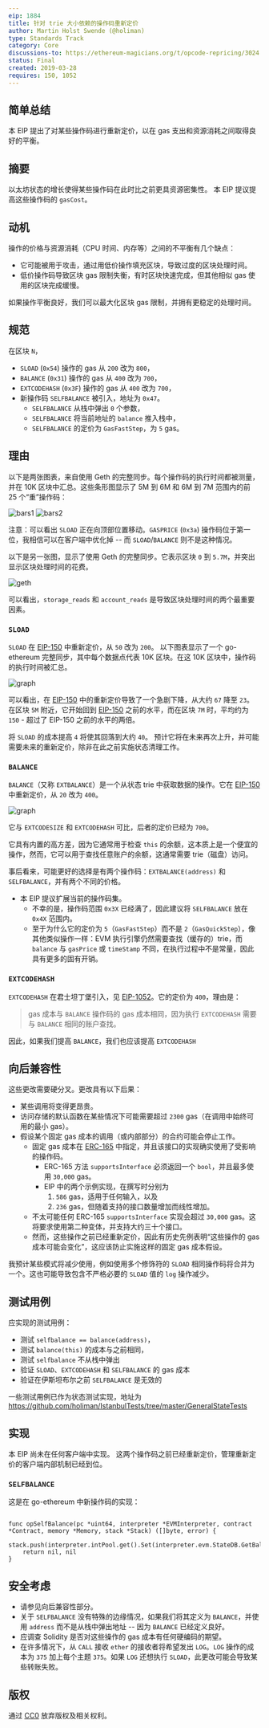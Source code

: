 ```yaml
---
eip: 1884
title: 针对 trie 大小依赖的操作码重新定价
author: Martin Holst Swende (@holiman)
type: Standards Track
category: Core
discussions-to: https://ethereum-magicians.org/t/opcode-repricing/3024
status: Final
created: 2019-03-28
requires: 150, 1052
---
```



## 简单总结

本 EIP 提出了对某些操作码进行重新定价，以在 gas 支出和资源消耗之间取得良好的平衡。

## 摘要

以太坊状态的增长使得某些操作码在此时比之前更具资源密集性。 本 EIP 提议提高这些操作码的 `gasCost`。

## 动机

操作的价格与资源消耗（CPU 时间、内存等）之间的不平衡有几个缺点：

- 它可能被用于攻击，通过用低价操作填充区块，导致过度的区块处理时间。
- 低价操作码导致区块 gas 限制失衡，有时区块快速完成，但其他相似 gas 使用的区块完成缓慢。

如果操作平衡良好，我们可以最大化区块 gas 限制，并拥有更稳定的处理时间。

## 规范

在区块 `N`，

- `SLOAD` (`0x54`) 操作的 gas 从 `200` 改为 `800`，
- `BALANCE` (`0x31`) 操作的 gas 从 `400` 改为 `700`，
- `EXTCODEHASH` (`0x3F`) 操作的 gas 从 `400` 改为 `700`，
- 新操作码 `SELFBALANCE` 被引入，地址为 `0x47`。
  - `SELFBALANCE` 从栈中弹出 `0` 个参数，
  - `SELFBALANCE` 将当前地址的 `balance` 推入栈中，
  - `SELFBALANCE` 的定价为 `GasFastStep`，为 `5` gas。

## 理由

以下是两张图表，来自使用 Geth 的完整同步。每个操作码的执行时间都被测量，并在 10K 区块中汇总。这些条形图显示了 5M 到 6M 和 6M 到 7M 范围内的前 25 个“重”操作码：

![bars1](../assets/eip-1884/run3.total-bars-5.png) 
![bars2](../assets/eip-1884/run3.total-bars-6.png) 

注意：可以看出 `SLOAD` 正在向顶部位置移动。`GASPRICE` (`0x3a`) 操作码位于第一位，我相信可以在客户端中优化掉 -- 而 `SLOAD`/`BALANCE` 则不是这种情况。

以下是另一张图，显示了使用 Geth 的完整同步。它表示区块 `0` 到 `5.7M`，并突出显示区块处理时间的花费。

![geth](../assets/eip-1884/geth_processing.png)

可以看出，`storage_reads` 和 `account_reads` 是导致区块处理时间的两个最重要因素。

### `SLOAD`

`SLOAD` 在 [EIP-150][eip-150] 中重新定价，从 `50` 改为 `200`。 
以下图表显示了一个 go-ethereum 完整同步，其中每个数据点代表 10K 区块。在这 10K 区块中，操作码的执行时间被汇总。

![graph](../assets/eip-1884/SLOAD-run3.png)

可以看出，在 [EIP-150][eip-150] 中的重新定价导致了一个急剧下降，从大约 `67` 降至 `23`。 
在区块 `5M` 附近，它开始回到 [EIP-150][eip-150] 之前的水平，而在区块 `7M` 时，平均约为 `150` - 超过了 EIP-150 之前的水平的两倍。

将 `SLOAD` 的成本提高 `4` 将使其回落到大约 `40`。 
预计它将在未来再次上升，并可能需要未来的重新定价，除非在此之前实施状态清理工作。

### `BALANCE` 

`BALANCE`（又称 `EXTBALANCE`）是一个从状态 trie 中获取数据的操作。它在 [EIP-150][eip-150] 中重新定价，从 `20` 改为 `400`。

![graph](../assets/eip-1884/BALANCE-run3.png)

它与 `EXTCODESIZE` 和 `EXTCODEHASH` 可比，后者的定价已经为 `700`。

它具有内置的高方差，因为它通常用于检查 `this` 的余额，这本质上是一个便宜的操作，然而，它可以用于查找任意账户的余额，这通常需要 trie（磁盘）访问。

事后看来，可能更好的选择是有两个操作码：`EXTBALANCE(address)` 和 `SELFBALANCE`，并有两个不同的价格。

* 本 EIP 提议扩展当前的操作码集。
  * 不幸的是，操作码范围 `0x3X` 已经满了，因此建议将 `SELFBALANCE` 放在 `0x4X` 范围内。
  * 至于为什么它的定价为 `5`（`GasFastStep`）而不是 `2`（`GasQuickStep`），像其他类似操作一样：EVM 执行引擎仍然需要查找（缓存的）trie，而 `balance` 与 `gasPrice` 或 `timeStamp` 不同，在执行过程中不是常量，因此具有更多的固有开销。

### `EXTCODEHASH`

`EXTCODEHASH` 在君士坦丁堡引入，见 [EIP-1052](./eip-1052.md)。它的定价为 `400`，理由是：

> gas 成本与 `BALANCE` 操作码的 gas 成本相同，因为执行 `EXTCODEHASH` 需要与 `BALANCE` 相同的账户查找。

因此，如果我们提高 `BALANCE`，我们也应该提高 `EXTCODEHASH`


## 向后兼容性

这些更改需要硬分叉。更改具有以下后果：

- 某些调用将变得更昂贵。
- 访问存储的默认函数在某些情况下可能需要超过 `2300` gas（在调用中始终可用的最小 gas）。
- 假设某个固定 gas 成本的调用（或内部部分）的合约可能会停止工作。
  - 固定 gas 成本在 [ERC-165](./eip-165.md) 中指定，并且该接口的实现确实使用了受影响的操作码。
    - ERC-165 方法 `supportsInterface` 必须返回一个 `bool`，并且最多使用 `30,000` gas。
    - EIP 中的两个示例实现，在撰写时分别为 
      1. `586` gas，适用于任何输入，以及 
      2. `236` gas，但随着支持的接口数量增加而线性增加。
  - 不太可能任何 ERC-165 `supportsInterface` 实现会超过 `30,000` gas。这将要求使用第二种变体，并支持大约三十个接口。
  - 然而，这些操作之前已经重新定价，因此有历史先例表明“这些操作的 gas 成本可能会变化”，这应该防止实施这样的固定 gas 成本假设。

我预计某些模式将减少使用，例如使用多个修饰符的 `SLOAD` 相同操作码将合并为一个。这也可能导致包含不严格必要的 `SLOAD` 值的 `log` 操作减少。

## 测试用例

应实现的测试用例：
- 测试 `selfbalance == balance(address)`，
- 测试 `balance(this)` 的成本与之前相同，
- 测试 `selfbalance` 不从栈中弹出
- 验证 `SLOAD`、`EXTCODEHASH` 和 `SELFBALANCE` 的 gas 成本
- 验证在伊斯坦布尔之前 `SELFBALANCE` 是无效的

一些测试用例已作为状态测试实现，地址为 https://github.com/holiman/IstanbulTests/tree/master/GeneralStateTests

## 实现

本 EIP 尚未在任何客户端中实现。 
这两个操作码之前已经重新定价，管理重新定价的客户端内部机制已经到位。

### `SELFBALANCE`

这是在 go-ethereum 中新操作码的实现：

```golang

func opSelfBalance(pc *uint64, interpreter *EVMInterpreter, contract *Contract, memory *Memory, stack *Stack) ([]byte, error) {
	stack.push(interpreter.intPool.get().Set(interpreter.evm.StateDB.GetBalance(contract.Address())
	return nil, nil
}

```

## 安全考虑

- 请参见向后兼容性部分。 
- 关于 `SELFBALANCE` 没有特殊的边缘情况，如果我们将其定义为 `BALANCE`，并使用 `address` 而不是从栈中弹出地址 -- 因为 `BALANCE` 已经定义良好。
- 应调查 Solidity 是否对这些操作的 gas 成本有任何硬编码的期望。
- 在许多情况下，从 `CALL` 接收 `ether` 的接收者将希望发出 `LOG`。`LOG` 操作的成本为 `375` 加上每个主题 `375`。如果 `LOG` 还想执行 `SLOAD`，此更改可能会导致某些转账失败。
## 版权
通过 [CC0](../LICENSE.md) 放弃版权及相关权利。

[eip-150]: ./eip-150.md